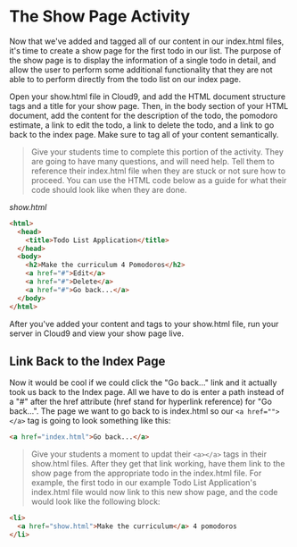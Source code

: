 # The Show Page Activity
Now that we've added and tagged all of our content in our index.html files, it's time to create a show page for the first todo in our list. The purpose of the show page is to display the information of a single todo in detail, and allow the user to perform some additional functionality that they are not able to to perform directly from the todo list on our index page.

Open your show.html file in Cloud9, and add the HTML document structure tags and a title for your show page. Then, in the body section of your HTML document, add the content for the description of the todo, the pomodoro estimate, a link to edit the todo, a link to delete the todo, and a link to go back to the index page. Make sure to tag all of your content semantically.

>Give your students time to complete this portion of the activity. They are going to have many questions, and will need help. Tell them to reference their index.html file when they are stuck or not sure how to proceed. You can use the HTML code below as a guide for what their code should look like when they are done.

*show.html*
```HTML
<html>
  <head>
    <title>Todo List Application</title>
  </head>
  <body>
    <h2>Make the curriculum 4 Pomodoros</h2>
    <a href="#">Edit</a>
    <a href="#">Delete</a>
    <a href="#">Go back...</a>
  </body>
</html>
```
After you've added your content and tags to your show.html file, run your server in Cloud9 and view your show page live.

## Link Back to the Index Page
Now it would be cool if we could click the "Go back..." link and it actually took us back to the Index page. All we have to do is enter a path instead of a "#" after the href attribute (href stand for hyperlink reference) for "Go back...". The page we want to go back to is index.html so our `<a href=""></a>` tag is going to look something like this:
```HTML
<a href="index.html">Go back...</a>
```

>Give your students a moment to updat their `<a></a>` tags in their show.html files. After they get that link working, have them link to the show page from the appropriate todo in the index.html file. For example, the first todo in our example Todo List Application's index.html file would now link to this new show page, and the code would look like the following block:

```HTML
<li>
  <a href="show.html">Make the curriculum</a> 4 pomodoros
</li>
```
